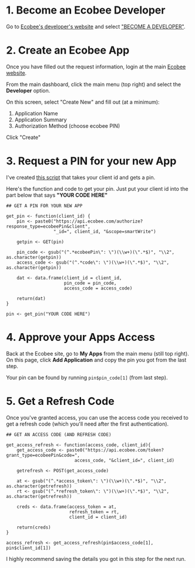 # 1. Become an Ecobee Developer

Go to [Ecobee's developer's website](www.ecobee.com/developers) and select 
["BECOME A DEVELOPER"](https://www.ecobee.com/home/developer/loginDeveloper.jsp). 

# 2. Create an Ecobee App

Once you have filled out the request information, login at the main 
[Ecobee website](www.ecobee.com). 

From the main dashboard, click the main menu (top right) and select the 
**Developer** option. 

On this screen, select "Create New" and fill out (at a minimum):

1. Application Name
2. Application Summary
3. Authorization Method (choose ecobee PIN) 

Click "Create"

# 3. Request a PIN for your new App

I've created [this script](www.github.com/something) that takes your client id 
and gets a pin.

Here's the function and code to get your pin. Just put your client id into the 
part below that says **"YOUR CODE HERE"**

```
## GET A PIN FOR YOUR NEW APP

get_pin <- function(client_id) {
    pin <- paste0("https://api.ecobee.com/authorize?response_type=ecobeePin&client",
                  "_id=", client_id, "&scope=smartWrite")
    
    getpin <- GET(pin)
    
    pin_code <- gsub("(^.*ecobeePin\": \")(\\w+)(\".*$)", "\\2", as.character(getpin))
    access_code <- gsub("(^.*code\": \")(\\w+)(\".*$)", "\\2", as.character(getpin))
    
    dat <- data.frame(client_id = client_id,
                      pin_code = pin_code,
                      access_code = access_code)
    
    return(dat)   
}

pin <- get_pin("YOUR CODE HERE")
```

# 4. Approve your Apps Access

Back at the Ecobee site, go to **My Apps** from the main menu (still top right). 
On this page, click **Add Application** and copy the pin you got from the last 
step. 

Your pin can be found by running `pin$pin_code[1]` (from last step).

# 5. Get a Refresh Code

Once you've granted access, you can use the access code you received to get a 
refresh code (which you'll need after the first authentication).

```
## GET AN ACCESS CODE (AND REFRESH CODE)

get_access_refresh <- function(access_code, client_id){
    get_access_code <- paste0("https://api.ecobee.com/token?grant_type=ecobeePin&code=",
                          access_code, "&client_id=", client_id)
    
    getrefresh <- POST(get_access_code)
    
    at <- gsub("(^.*access_token\": \")(\\w+)(\".*$)", "\\2", as.character(getrefresh))
    rt <- gsub("(^.*refresh_token\": \")(\\w+)(\".*$)", "\\2", as.character(getrefresh))
    
    creds <- data.frame(access_token = at,
                        refresh_token = rt,
                        client_id = client_id)
    
    return(creds)
}

access_refresh <- get_access_refresh(pin$access_code[1], pin$client_id[1])
```

I highly recommend saving the details you got in this step for the next run. 